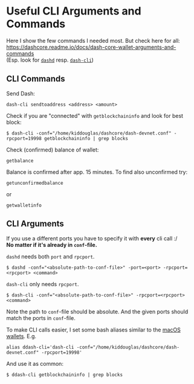 # Useful CLI Arguments and Commands

Here I show the few commands I needed most. 
But check here for all: https://dashcore.readme.io/docs/dash-core-wallet-arguments-and-commands  
(Esp. look for [`dashd`](https://dashcore.readme.io/docs/dash-core-wallet-arguments-and-commands-dashd) resp. [`dash-cli`](https://dashcore.readme.io/docs/dash-core-wallet-arguments-and-commands-dash-cli))


## CLI Commands

Send Dash:

	dash-cli sendtoaddress <address> <amount>

Check if you are "connected" with `getblockchaininfo` and look for best block:

	$ dash-cli -conf="/home/kiddouglas/dashcore/dash-devnet.conf" -rpcport=19998 getblockchaininfo | grep blocks

Check (confirmed) balance of wallet:

	getbalance
	
Balance is confirmed after app. 15 minutes.
To find also unconfirmed try:

	getunconfirmedbalance

or

	getwalletinfo

## CLI Arguments

If you use a different ports you have to specify it with **every** cli call :/  
**No matter if it's already in `conf`-file.**

`dashd` needs both `port` and `rpcport`.  

	$ dashd -conf="<absolute-path-to-conf-file>" -port=<port> -rpcport=<rpcport> <command>

`dash-cli` only needs `rpcport`.  

	$ dash-cli -conf="<absolute-path-to-conf-file>" -rpcport=<rpcport> <command>

Note the path to `conf`-file should be absolute.
And the given ports should match the ports in `conf`-file. 

To make CLI calls easier, I set some bash aliases similar to the [macOS wallets](managing_wallets.md).
E.g.

	alias ddash-cli='dash-cli -conf="/home/kiddouglas/dashcore/dash-devnet.conf" -rpcport=19998'

And use it as common: 

	$ ddash-cli getblockchaininfo | grep blocks





